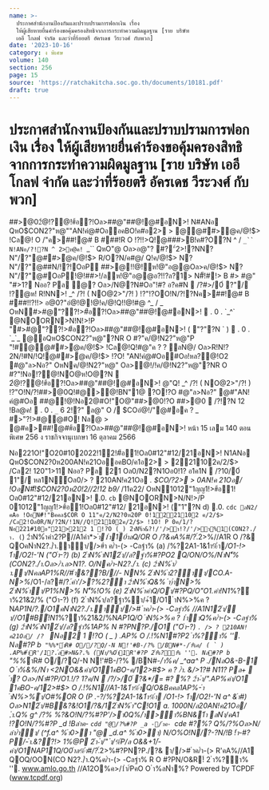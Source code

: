 ```yaml
---
name: >-
  ประกาศสำนักงานป้องกันและปราบปรามการฟอกเงิน เรื่อง
  ให้ผู้เสียหายยื่นคำร้องขอคุ้มครองสิทธิจากการกระทำความผิดมูลฐาน [ราย บริษัท
  เออี โกลฟ จำกัด และว่าที่ร้อยตรี อัครเดช วีระวงศ์ กับพวก]
date: '2023-10-16'
category: ง พิเศษ
volume: 140
section: 256
page: 15
source: 'https://ratchakitcha.soc.go.th/documents/10181.pdf'
draft: true
---
```


# ประกาศสำนักงานป้องกันและปราบปรามการฟอกเงิน เรื่อง ให้ผู้เสียหายยื่นคำร้องขอคุ้มครองสิทธิจากการกระทำความผิดมูลฐาน [ราย บริษัท เออี โกลฟ จำกัด และว่าที่ร้อยตรี อัครเดช วีระวงศ์ กับพวก]

##>@02ํ@!?@!#้อ?!Oล>##@"##@!@#อN>! N#ANอ QหO$CON2?"ห@""AN!คํ@#OออคBO!ค#อ2> > @@##>ํ@ค/@!$> !Cล@! O /"ค>##!@# B ###!R O !?!!>Q!@###>B!ค#?O?N ^ / `_`` N!ANอ/?!?N ^ 2>ห@ค! `_`` QหO"@ Oล>อ@"? #?"์2>!?NN?N"/?"@##>ํ@ค/@!$> R/O?N/ค#@/ Q!ค/@!$> N?N"/?"@##N/!?!OอP ##>@!!@!ห!@"อ@@Oล>ค/@!$> N?N"/?"@#OอP!@!##>!/ลห!@"อ@@อ?!!?ล?1> N#็!#!> B #> #@" "#>1? Nออ? Pล ํ@? Oล>/N@?N#Oอ"!#? อ?ค#N  /?#>/0์ ?"/ !?ํ@ห! R!NN>! _^ /?! ( NO@2>"/?! ) !?"!?OO!N/?!?Nค>##!@# B ###!!?!!> อ@0?"อํ@!@!@!ค/@!Q!!@!#@ ^_ / _ OหN#>#@"??!>#้อ?!Oล>##@"##@!@#อN>!  . 0 . `_^` @NOORN>N!N!>!P "#>#@"??!>#้อ?!Oล>##@"##@!@#อN>! ( "?"?N ` )  . 0 . `_`_ @อQหO$CON2?"ห@"?NR O #?"ค/@!N2?"ห@"P "!#@@##>ํ@ค/@!$> !Cล@!Q!#@"ค ? ? ลN@/ Oล>R!N!?2N/!#N/!Q!@##>ํ@ค/@!$> !?O! "AN!คํ@#Oอ#Oอ!หล?@!O2 #@"ล>Nอ?" OหNค/@!N2?"ห@" Oล>ํ@!/!ค/@!N2?"ห@"?NR O #?"!Nอ!?@!NO@ห!O@?N  2ํ@!?@!#้อ?!Oล>##@"##@!@#อN>! @"Q! _^ /?! ( NO@2>"/?! ) !?"O!N/?!##>@0Q!#@>@!BN"1@ ?O!?O #@"ล>Nอ?" @#"AN!คํ@#Oอ ##@!@!Nอ2@#O!"O@"##>@0!?O ##>@0  /?!?N 12 !Bล@ค!  . 0 . `_` 6 2!?" ล@" O / $COอํ@!/"@#อค ? _ #>"?!>#@@#O! Nล@ > @#ค>##!@##้อ?!Oล>##@"##@!@#อN>! หน้า 15 เลม 140 ตอนพิเศษ 256 ง ราชกิจจานุเบกษา 16 ตุลาคม 2566

Nอ221O!"O20#102022!12!#้อ1!Oล0#12"#12/21อN>! N1ANอ QหO$CON2?0ห200AN!ค21OออคBO/ค1อ2> > 221102ค/2/$> /Cล2! 120"1>11 Nออ? Pล 21 Oล0/N2?N1Oอ0!1? อ1ค1N  /?10/0์ 1"/ หล1N์Oล0/> ? 210AN!ค21Oอ _. $CO/?2> > 0AN!ค 21Oอ/ !OอN#็!$CON2?0ห20!2//2!12 b9/_ /11ค22/ OหN1012"1ญญ1!>#้อ1! Oล0#12"#12/21อN>! .0. `cb` @NOORN>N/N!>/P 01012"1ญญ1!>#้อ1!Oล0#12"#12/ 21อN>! ("1"?N d) .0. `cdc ลN2/คAอ !OอN#็!"Bคคล$COR O 11"ค/2/N2?0ห20P 0!1221102 ค/2/$> /Cล2!Oล0R/N/?2N/!1N//Q!21102ค/2/$> !1O! P 0ค/1/?Nอ221#10อ"21>212 1 !?O (_) 2ําN%ํา&?!/'/>ํา!?/'/>ํา%1(CON2?./ํา. (`) 2ําN%ําคํา2?P//A1คํา*>*ํา1ํา10ําลQ/OR O /?&คA%#/?*.์2>%//A1R O /?& QOคNําN2?./ํา.ําํา//>#ํา ค/ํา-(> -Cลฐํา% (a) /%?2A1-1&1ํา%ํา*/O1-!> 1ํา/O2!-'N ("Oํา-?) (b) 2ําN%ําN12ํา//ล?ฐํา%#?PO2 Q/ON/O%/NําN'็%(CON2?./ํา.Oล>/ํา.ล>N1?. O/Nค/ํา-N2?./ํา. (c) 2ําN%ํา/ํา.ํา/NคลAP1%R//#ํา&??$%ําคํา/ (Bank Statement) (d) 2ําN%ํา/ล?ฐํา%ํา/#ํา$B///- NN% 2ําN%ํา2?ําํา/CO.A-N>%*/O1-/ล?#/?*.์คํา'/>?%2?ํา 2ําN%ําQ&% ํา)ําN>% 2ําN%ําํา/P1%N>% N'็%!O% (e) 2ําN%ําคําQ/Oํา/#?PQ/O"O1.คํา!N1*%?ํา%21&2/% ("Oํา-?) (f) 2 ําN%ํา/ล?ฐํา%ํา/+้1/O1 ําN%>%ค ? N*AP1N/?./O1คNําN2?./ํา.ําํา//># ําค/ํา-(> -Cลฐํา% //A1N12ํา/ํา//O1#B์!N1*%?ํา%21&2/%N*AP1Q/O ําN%>%ค ? 1ําําQ%ค/ํา-(> -Cลฐํา% (g) 2ําN%ําN12ํา//ล?ฐํา%1AP% N #?PN?P./O1 ("Oํา-?) `. /> ? 210AN!ค21Oอ/ /? ` Nอ2 1 !?O ( _ ) .AP% O /.!%N1#?P2 ํา%?ํา% ''. Nล#?P b`` "%%*ําR# O//?Q/-N N!'#B-/?% /BN#*-/ํา%ค/ ( ` ) .AP%#ําR'/1?.์ล#>N&?.% (Nํา/%Oํา1R'#?P 2ํา%?ํา% ''. Nล#?P b`` "%%*ําR# O//?Q/-N N!'#B-/?% /BN#*-/ํา%ค/ _^aa^ P ./NลO&-B-1 O ํา%&%/Nํา <2NO&&คํา/O11คBO-ค/12>#$> ค ? /ํา. &/>1?# N11? Pล+  ํา? Oล>/Nํา#?P/O1.!/? 1?ค/N  /?/>/0์ ?&*/= #? %? 2ํา-ํา/".AP%คํา/O1 1คBO-ค/12>#$> O /.!%N1//A1-1&1ํา%ําQ/O&Bคคล1AP%-ํา ําN%>%ํา/O#%OR O (P .-?/%?2A1-1&1ํา%ํา */O1-!> 1ํา/O2!-'N a^ &ํา#) Oล>N12ํา/#B&?&!O1/?&/12ําN%ํา"C!O1 a. 1000N/ล20AN!ค21Oอ/ ,ํา.Q% g^ /?% %?&O!N/?%#?P'/>ํา0Q%/ํา>ํา%BN&1ํา ลNํา/คA1 !?O!N/?%#?P _d !Bลําค- `cdd "@/?%#?P _a -/ําค- `cde #?%? Q%/?%Oล>N/ลํา/ําํา/ (^f.a^ %ํา0>ํา "@ _d.a^ %ํา0>ํา) N/O%O!N/?-?N/!B !ํา-#?P/-ํา.&??!> 1%@P 2ํา-ํา/" ํา/%์P/ล O&&+1/์-คํา/O1N*AP11Q/O0ําล%ํา#/?*.์2>%#?PN?P./?& ํา//># ําค/ํา-(> R'คA%//A1 QOQ/OON(CO N2?./ํา.Q%ค/ํา-(> -Cลฐํา% R O #?PN/O&R!์ 2 ํา%?ํา% ''. www.amlo.go.th //A12O%ค>/1ํา/์PคO O ํา%ลNํา%? Powered by TCPDF (www.tcpdf.org)
